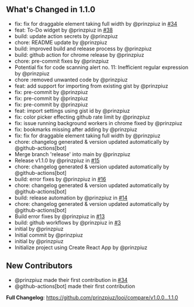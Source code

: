 ## What's Changed in 1.1.0

- fix: fix for draggable element taking full width by @prinzpiuz in [#34](https://github.com/prinzpiuz/looi/pull/34)
- feat: To-Do widget by @prinzpiuz in [#38](https://github.com/prinzpiuz/looi/pull/38)
- build: update action secrets by @prinzpiuz
- chore: README update by @prinzpiuz
- build: improved build and release process by @prinzpiuz
- build: github action for chrome release by @prinzpiuz
- chore: pre-commit fixes by @prinzpiuz
- Potential fix for code scanning alert no. 11: Inefficient regular expression by @prinzpiuz
- chore :removed unwanted code by @prinzpiuz
- feat: add support for importing from existing gist by @prinzpiuz
- fix: pre-commit by @prinzpiuz
- fix: pre-commit by @prinzpiuz
- fix: pre-commit by @prinzpiuz
- feat: import settings using gist id by @prinzpiuz
- fix: color picker effecting github rate limit by @prinzpiuz
- fix: issue running background workers in chrome fixed by @prinzpiuz
- fix: bookmarks missing after adding by @prinzpiuz
- fix: fix for draggable element taking full width by @prinzpiuz
- chore: changelog generated & version updated automatically by @github-actions[bot]
- Merge branch 'release' into main by @prinzpiuz
- Release v1.1.0 by @prinzpiuz in [#15](https://github.com/prinzpiuz/looi/pull/15)
- chore: changelog generated & version updated automatically by @github-actions[bot]
- build: error fixes by @prinzpiuz in [#16](https://github.com/prinzpiuz/looi/pull/16)
- chore: changelog generated & version updated automatically by @github-actions[bot]
- build: release automation by @prinzpiuz in [#14](https://github.com/prinzpiuz/looi/pull/14)
- chore: changelog generated & version updated automatically by @github-actions[bot]
- Build error fixes by @prinzpiuz in [#13](https://github.com/prinzpiuz/looi/pull/13)
- build: github workflows by @prinzpiuz in [#3](https://github.com/prinzpiuz/looi/pull/3)
- initial by @prinzpiuz
- Initial commit by @prinzpiuz
- initial by @prinzpiuz
- Initialize project using Create React App by @prinzpiuz

## New Contributors

- @prinzpiuz made their first contribution in [#34](https://github.com/prinzpiuz/looi/pull/34)
- @github-actions[bot] made their first contribution

**Full Changelog**: https://github.com/prinzpiuz/looi/compare/v1.0.0...1.1.0

<!-- generated by git-cliff -->
